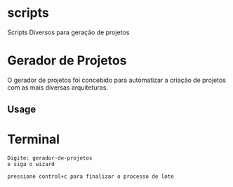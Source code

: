 # scripts
Scripts Diversos para geração de  projetos

# Gerador de Projetos

O gerador de projetos foi concebido para automatizar a criação de projetos com as mais diversas arquiteturas. 



## Usage

# Terminal

```
Digite: gerador-de-projetos
e siga o wizard

pressione control+c para finalizar o processo de lote

 ```
